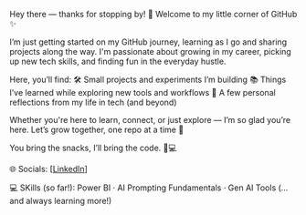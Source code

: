 Hey there — thanks for stopping by! 👋
Welcome to my little corner of GitHub ✨

I’m just getting started on my GitHub journey, learning as I go and sharing projects along the way. I'm passionate about growing in my career, picking up new tech skills, and finding fun in the everyday hustle.

Here, you’ll find:
🛠️ Small projects and experiments I’m building
📚 Things I’ve learned while exploring new tools and workflows
🌱 A few personal reflections from my life in tech (and beyond)

Whether you're here to learn, connect, or just explore — I’m so glad you’re here. Let’s grow together, one repo at a time 🌿

You bring the snacks, I’ll bring the code. 🍪💻

🌐 Socials:
 [[LinkedIn](https://www.linkedin.com/in/averighosh/)] 
 
💻 SKills (so far!):
 Power BI · AI Prompting Fundamentals · Gen AI Tools
(…and always learning more!)
